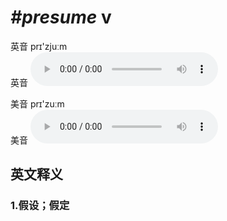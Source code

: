 # ***\#presume*** v
英音 prɪ'zjuːm  
英音
<audio src="./media/presume1_AAC.aac" controls="controls"></audio>

美音 prɪ'zuːm  
美音
<audio src="./media/presume2_AAC.aac" controls="controls"></audio>



  

英文释义
---
### 1.**假设；假定**  


